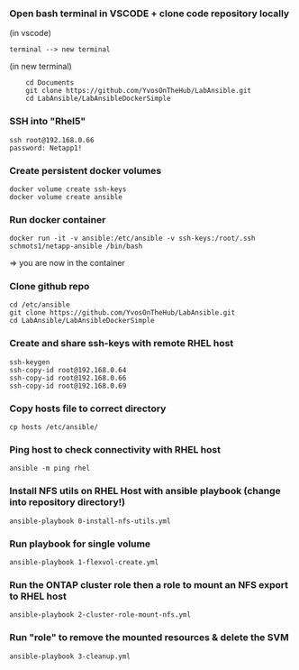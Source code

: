 
### Open bash terminal in VSCODE + clone code repository locally
(in vscode)
```
terminal --> new terminal 
```

(in new terminal)
```
    cd Documents
    git clone https://github.com/YvosOnTheHub/LabAnsible.git 
    cd LabAnsible/LabAnsibleDockerSimple
```

### SSH into "Rhel5"
    ssh root@192.168.0.66   
    password: Netapp1!

### Create persistent docker volumes
    docker volume create ssh-keys
    docker volume create ansible

### Run docker container
    docker run -it -v ansible:/etc/ansible -v ssh-keys:/root/.ssh schmots1/netapp-ansible /bin/bash

=>  you are now in the container

### Clone github repo
    cd /etc/ansible
    git clone https://github.com/YvosOnTheHub/LabAnsible.git
    cd LabAnsible/LabAnsibleDockerSimple

### Create and share ssh-keys with remote RHEL host
    ssh-keygen 
    ssh-copy-id root@192.168.0.64
    ssh-copy-id root@192.168.0.66
    ssh-copy-id root@192.168.0.69

### Copy hosts file to correct directory
    cp hosts /etc/ansible/

### Ping host to check connectivity with RHEL host 
    ansible -m ping rhel

### Install NFS utils on RHEL Host with ansible playbook  (change into repository directory!)
    ansible-playbook 0-install-nfs-utils.yml

### Run playbook for single volume
    ansible-playbook 1-flexvol-create.yml

### Run the ONTAP cluster role then a role to mount an NFS export to RHEL host
    ansible-playbook 2-cluster-role-mount-nfs.yml

### Run "role" to remove the mounted resources & delete the SVM
    ansible-playbook 3-cleanup.yml 